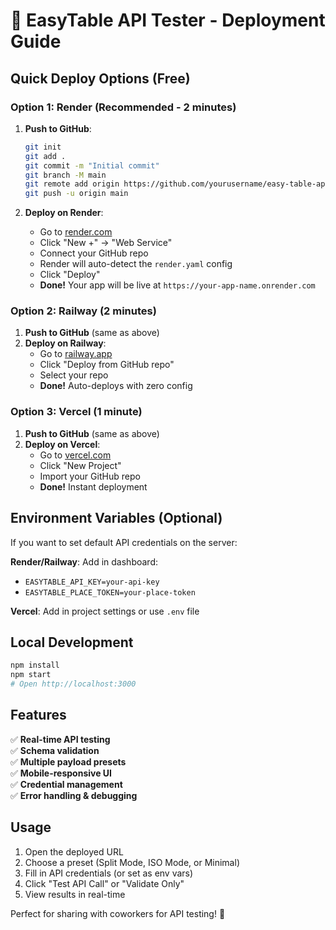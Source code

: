 # 🚀 EasyTable API Tester - Deployment Guide

## Quick Deploy Options (Free)

### Option 1: Render (Recommended - 2 minutes)

1. **Push to GitHub**:
   ```bash
   git init
   git add .
   git commit -m "Initial commit"
   git branch -M main
   git remote add origin https://github.com/yourusername/easy-table-api.git
   git push -u origin main
   ```

2. **Deploy on Render**:
   - Go to [render.com](https://render.com)
   - Click "New +" → "Web Service"
   - Connect your GitHub repo
   - Render will auto-detect the `render.yaml` config
   - Click "Deploy"
   - **Done!** Your app will be live at `https://your-app-name.onrender.com`

### Option 2: Railway (2 minutes)

1. **Push to GitHub** (same as above)
2. **Deploy on Railway**:
   - Go to [railway.app](https://railway.app)
   - Click "Deploy from GitHub repo"
   - Select your repo
   - **Done!** Auto-deploys with zero config

### Option 3: Vercel (1 minute)

1. **Push to GitHub** (same as above)
2. **Deploy on Vercel**:
   - Go to [vercel.com](https://vercel.com)
   - Click "New Project"
   - Import your GitHub repo
   - **Done!** Instant deployment

## Environment Variables (Optional)

If you want to set default API credentials on the server:

**Render/Railway**: Add in dashboard:
- `EASYTABLE_API_KEY=your-api-key`
- `EASYTABLE_PLACE_TOKEN=your-place-token`

**Vercel**: Add in project settings or use `.env` file

## Local Development

```bash
npm install
npm start
# Open http://localhost:3000
```

## Features

✅ **Real-time API testing**  
✅ **Schema validation**  
✅ **Multiple payload presets**  
✅ **Mobile-responsive UI**  
✅ **Credential management**  
✅ **Error handling & debugging**

## Usage

1. Open the deployed URL
2. Choose a preset (Split Mode, ISO Mode, or Minimal)
3. Fill in API credentials (or set as env vars)
4. Click "Test API Call" or "Validate Only"
5. View results in real-time

Perfect for sharing with coworkers for API testing! 🎉 